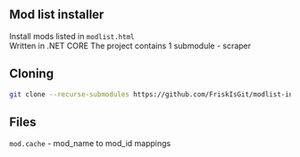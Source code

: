 ## Mod list installer
Install mods listed in `modlist.html` </br>
Written in .NET CORE
The project contains 1 submodule - scraper

## Cloning
```bash
git clone --recurse-submodules https://github.com/FriskIsGit/modlist-installer
```

## Files
`mod.cache` - mod_name to mod_id mappings
